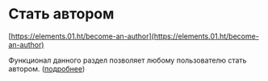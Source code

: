 # Стать автором

[https://elements.01.ht/become-an-author](https://elements.01.ht/become-an-author)

Функционал данного раздел позволяет любому пользователю стать автором. ([подробнее](/guide/become-an-author/))